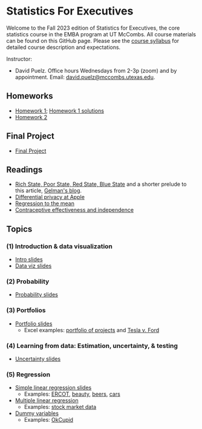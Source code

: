 # Statistics For Executives
Welcome to the Fall 2023 edition of Statistics for Executives, the core statistics course in the EMBA program at UT McCombs. All course materials can be found on this GitHub page.  Please see the [course syllabus](syllabus.pdf) for detailed course description and expectations.

Instructor:  
- David Puelz.  Office hours Wednesdays from 2-3p (zoom) and by appointment. Email: david.puelz@mccombs.utexas.edu.

## Homeworks
- [Homework 1](homeworks/HW1.pdf); [Homework 1 solutions](homeworks/HW1_solutions.pdf)
- [Homework 2](homeworks/HW2.pdf)

## Final Project
- [Final Project](finalproject/finalproject_fall2023.pdf) 


## Readings
- [Rich State, Poor State, Red State, Blue State](http://www.stat.columbia.edu/~gelman/research/published/rb_qjps.pdf) and a shorter prelude to this article, [Gelman's blog](https://statmodeling.stat.columbia.edu/2005/11/07/income_matters/).
- [Differential privacy at Apple](https://www.wired.com/2016/06/apples-differential-privacy-collecting-data/)
- [Regression to the mean](readings/regression_to_the_mean.pdf)
- [Contraceptive effectiveness and independence](readings/AIQ_excerpt_contraceptive_effectiveness.pdf)

## Topics

### (1) Introduction & data visualization
- [Intro slides](slides/intro.pdf)
- [Data viz slides](slides/datavis.pdf)

### (2) Probability
- [Probability slides](slides/probability.pdf)

### (3) Portfolios
- [Portfolio slides](slides/portfolios.pdf)
	- Excel examples: [portfolio of projects](excel/portfolio_example.xlsx) and [Tesla v. Ford](excel/tesla_vs_ford_example.xlsx)

### (4) Learning from data: Estimation, uncertainty, & testing
- [Uncertainty slides](slides/modeling_uncertainty.pdf)

### (5) Regression
- [Simple linear regression slides](slides/SLR.pdf)
	- Examples: [ERCOT](data/ercot.xls), [beauty](data/BeautyData.csv), [beers](data/nbeer.xls), [cars](data/cars_big.csv)
- [Multiple linear regression](slides/MLR.pdf)
	- Examples: [stock market data](data/Apple_Intel_Safeway.xls)
- [Dummy variables](slides/dummies.pdf)
	- Examples: [OkCupid](data/okcupid.xlsx)